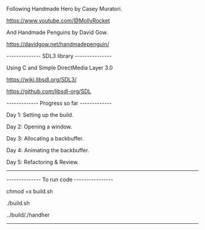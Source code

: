 Following Handmade Hero by Casey Muratori. 

<https://www.youtube.com/@MollyRocket> 

And Handmade Penguins by David Gow.

https://davidgow.net/handmadepenguin/

-------------- SDL3 library ---------------

Using C and Simple DirectMedia Layer 3.0

<https://wiki.libsdl.org/SDL3/> 

<https://github.com/libsdl-org/SDL> 

------------- Progress so far -------------

Day 1: Setting up the build.

Day 2: Opening a window.

Day 3: Allocating a backbuffer.

Day 4: Animating the backbuffer.

Day 5: Refactoring & Review.

--------------------------------


-------------- To run code ----------------

chmod +x build.sh

./build.sh

../build/./handher

--------------------------------
    

